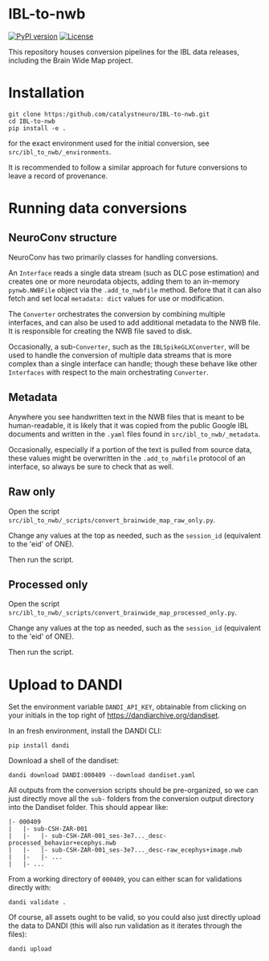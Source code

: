 # IBL-to-nwb
[![PyPI version](https://badge.fury.io/py/ibl-to-nwb.svg)](https://badge.fury.io/py/ibl-to-nwb)
[![License](https://img.shields.io/badge/License-BSD%203--Clause-blue.svg)](https://opensource.org/licenses/BSD-3-Clause)

This repository houses conversion pipelines for the IBL data releases, including the Brain Wide Map project.



# Installation

```
git clone https:/github.com/catalystneuro/IBL-to-nwb.git
cd IBL-to-nwb
pip install -e .
```

for the exact environment used for the initial conversion, see `src/ibl_to_nwb/_environments`.

It is recommended to follow a similar approach for future conversions to leave a record of provenance.



# Running data conversions

## NeuroConv structure

NeuroConv has two primarily classes for handling conversions.

An `Interface` reads a single data stream (such as DLC pose estimation) and creates one or more neurodata objects, adding them to an in-memory `pynwb.NWBFile` object via the `.add_to_nwbfile` method. Before that it can also fetch and set local `metadata: dict` values for use or modification.

The `Converter` orchestrates the conversion by combining multiple interfaces, and can also be used to add additional metadata to the NWB file. It is responsible for creating the NWB file saved to disk.

Occasionally, a sub-`Converter`, such as the `IBLSpikeGLXConverter`, will be used to handle the conversion of multiple data streams that is more complex than a single interface can handle; though these behave like other `Interfaces` with respect to the main orchestrating `Converter`.

## Metadata

Anywhere you see handwritten text in the NWB files that is meant to be human-readable, it is likely that it was copied from the public Google IBL documents and written in the `.yaml` files found in `src/ibl_to_nwb/_metadata`.

Occasionally, especially if a portion of the text is pulled from source data, these values might be overwritten in the `.add_to_nwbfile` protocol of an interface, so always be sure to check that as well.

## Raw only

Open the script `src/ibl_to_nwb/_scripts/convert_brainwide_map_raw_only.py`.

Change any values at the top as needed, such as the `session_id` (equivalent to the 'eid' of ONE).

Then run the script.

## Processed only

Open the script `src/ibl_to_nwb/_scripts/convert_brainwide_map_processed_only.py`.

Change any values at the top as needed, such as the `session_id` (equivalent to the 'eid' of ONE).

Then run the script.



# Upload to DANDI

Set the environment variable `DANDI_API_KEY`, obtainable from clicking on your initials in the top right of https://dandiarchive.org/dandiset.

In an fresh environment, install the DANDI CLI:

```
pip install dandi
```

Download a shell of the dandiset:

```
dandi download DANDI:000409 --download dandiset.yaml
```

All outputs from the conversion scripts should be pre-organized, so we can just directly move all the `sub-` folders from the conversion output directory into the Dandiset folder. This should appear like:

```
|- 000409
|   |- sub-CSH-ZAR-001
|   |-   |- sub-CSH-ZAR-001_ses-3e7..._desc-processed_behavior+ecephys.nwb
|   |-   |- sub-CSH-ZAR-001_ses-3e7..._desc-raw_ecephys+image.nwb
|   |-   |- ...
|   |- ...
```


From a working directory of `000409`, you can either scan for validations directly with:

```
dandi validate .
```

Of course, all assets ought to be valid, so you could also just directly upload the data to DANDI (this will also run validation as it iterates through the files):

```
dandi upload
```
